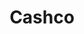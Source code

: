 ---
title: Cashco
slug: cashco
updated-on: '2024-05-30T13:44:31.749Z'
created-on: '2024-05-30T13:41:46.671Z'
published-on: '2024-05-30T13:54:32.469Z'
f_city-state-2:
- cms/city/lakewood-co.md
- cms/city/reno-nv.md
- cms/city/hermiston-or.md
- cms/city/pendleton-or.md
- cms/city/milton-freewater-or.md
f_locations:
- cms/payday-loan/cashco-9085.md
- cms/payday-loan/cashco-9086.md
- cms/payday-loan/cashco-9087.md
- cms/payday-loan/cashco-9088.md
- cms/payday-loan/cashco-9089.md
- cms/payday-loan/cashco-9090.md
- cms/payday-loan/cashco-9091.md
f_states:
- cms/state/colorado.md
- cms/state/nevada.md
- cms/state/oregon.md
layout: '[company].html'
tags: company
---